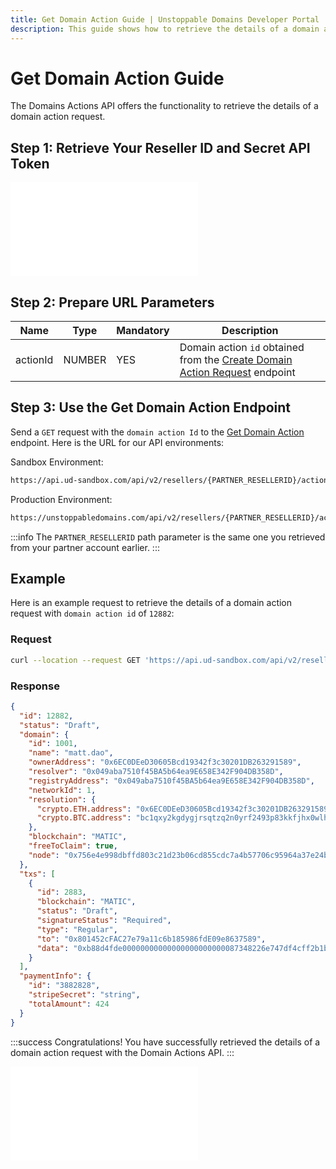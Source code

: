 ```yaml
---
title: Get Domain Action Guide | Unstoppable Domains Developer Portal
description: This guide shows how to retrieve the details of a domain action request using the Domains Actions API.
---
```


# Get Domain Action Guide

The Domains Actions API offers the functionality to retrieve the details of a domain action request.

## Step 1: Retrieve Your Reseller ID and Secret API Token

<embed src="/snippets/_reseller-id-location.md" />

## Step 2: Prepare URL Parameters

| Name | Type | Mandatory | Description |
| - | - | - | - |
| actionId | NUMBER | YES | Domain action `id` obtained from the [Create Domain Action Request](https://docs.unstoppabledomains.com/openapi/reference/#operation/GetAction) endpoint |

## Step 3: Use the Get Domain Action Endpoint

Send a `GET` request with the `domain action Id` to the [Get Domain Action](https://docs.unstoppabledomains.com/openapi/reference/#operation/GetAction) endpoint. Here is the URL for our API environments:

Sandbox Environment:

```bash
https://api.ud-sandbox.com/api/v2/resellers/{PARTNER_RESELLERID}/actions/{DOMAIN_ACTION_ID}
```

Production Environment:

```bash
https://unstoppabledomains.com/api/v2/resellers/{PARTNER_RESELLERID}/actions/{DOMAIN_ACTION_ID}
```

:::info
The `PARTNER_RESELLERID` path parameter is the same one you retrieved from your partner account earlier.
:::


## Example

Here is an example request to retrieve the details of a domain action request with `domain action id` of `12882`:

### Request

```bash
curl --location --request GET 'https://api.ud-sandbox.com/api/v2/resellers/{PARTNER_RESELLERID}/actions/12882'
```

### Response

```json
{
  "id": 12882,
  "status": "Draft",
  "domain": {
    "id": 1001,
    "name": "matt.dao",
    "ownerAddress": "0x6EC0DEeD30605Bcd19342f3c30201DB263291589",
    "resolver": "0x049aba7510f45BA5b64ea9E658E342F904DB358D",
    "registryAddress": "0x049aba7510f45BA5b64ea9E658E342F904DB358D",
    "networkId": 1,
    "resolution": {
      "crypto.ETH.address": "0x6EC0DEeD30605Bcd19342f3c30201DB263291589",
      "crypto.BTC.address": "bc1qxy2kgdygjrsqtzq2n0yrf2493p83kkfjhx0wlh"
    },
    "blockchain": "MATIC",
    "freeToClaim": true,
    "node": "0x756e4e998dbffd803c21d23b06cd855cdc7a4b57706c95964a37e24b47c10fc9"
  },
  "txs": [
    {
      "id": 2883,
      "blockchain": "MATIC",
      "status": "Draft",
      "signatureStatus": "Required",
      "type": "Regular",
      "to": "0x801452cFAC27e79a11c6b185986fdE09e8637589",
      "data": "0xb88d4fde00000000000000000000000087348226e747df4cff2b1b1e38a528df405ccd5c000000000000000000000000070e83fced225184e67c86302493fffcdb953f7153b27892177c7f5b476966a119b206227e8155dc86269f932655df96e76d8803000000000000000000000000000000000000000000000000000000000000008000000000000000000000000000000000000000000000000000000000000000200000000000000000000000000000000000000000000000000000000000000001"
    }
  ],
  "paymentInfo": {
    "id": "3882828",
    "stripeSecret": "string",
    "totalAmount": 424
  }
}
```

:::success Congratulations!
You have successfully retrieved the details of a domain action request with the Domain Actions API.
:::

<embed src="/snippets/_discord.md" />

